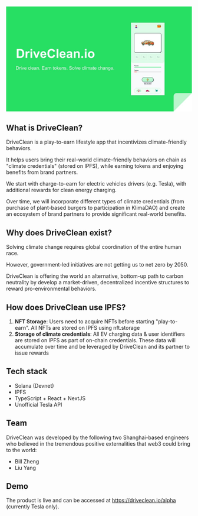 ![Cover photo](https://github.com/driveclean/driveclean-ipfs/blob/main/Readme_pic_1.jpeg?raw=true)


## What is DriveClean?

DriveClean is a play-to-earn lifestyle app that incentivizes climate-friendly behaviors.

It helps users bring their real-world climate-friendly behaviors on chain as "climate credentials" (stored on IPFS), while earning tokens and enjoying benefits from brand partners.

We start with charge-to-earn for electric vehicles drivers (e.g. Tesla), with additional rewards for clean energy charging.

Over time, we will incorporate different types of climate credentials (from purchase of plant-based burgers to participation in KlimaDAO) and create an ecosystem of brand partners to provide significant real-world benefits.

## Why does DriveClean exist?

Solving climate change requires global coordination of the entire human race.

However, government-led initiatives are not getting us to net zero by 2050.

DriveClean is offering the world an alternative, bottom-up path to carbon neutrality by develop a market-driven, decentralized incentive structures to reward pro-environmental behaviors.


## How does DriveClean use IPFS?

1. **NFT Storage**: Users need to acquire NFTs before starting "play-to-earn". All NFTs are stored on IPFS using nft.storage
2. **Storage of climate credentials**: All EV charging data & user identifiers are stored on IPFS as part of on-chain credentials. These data will accumulate over time and be leveraged by DriveClean and its partner to issue rewards

## Tech stack

- Solana (Devnet)
- IPFS
- TypeScript + React + NextJS
- Unofficial Tesla API

## Team

DriveClean was developed by the following two Shanghai-based engineers who believed in the tremendous positive externalities that web3 could bring to the world:
- Bill Zheng
- Liu Yang


## Demo

The product is live and can be accessed at https://driveclean.io/alpha (currently Tesla only).
